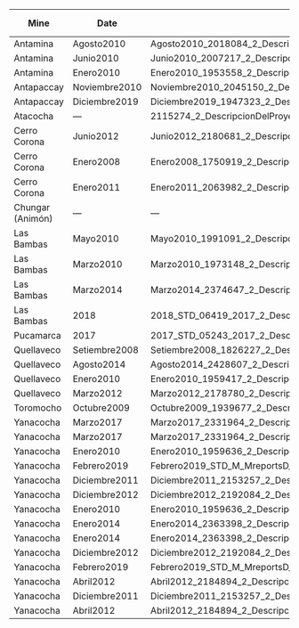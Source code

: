 
|	Mine	    	|	Date	        |	File	                                                                    |	Complete	|	With assessment	|
|-------------------|-------------------|-------------------------------------------------------------------------------|---------------|-------------------|
| Antamina	    	| Agosto2010	    | Agosto2010_2018084_2_DescripcionDelProyecto.pdf	                        	| NO            | 4.2 - 181         |
| Antamina	    	| Junio2010	    	| Junio2010_2007217_2_DescripcionDelProyecto.pdf	                        	|               |                   |
| Antamina	    	| Enero2010	    	| Enero2010_1953558_2_DescripcionDelProyecto.pdf	                        	|               |                   |
| Antapaccay		| Noviembre2010		| Noviembre2010_2045150_2_DescripcionDelProyecto.pdf	                    	|               |                   |
| Antapaccay		| Diciembre2019		| Diciembre2019_1947323_2_DescripcionDelProyecto.pdf	                    	|               |                   |
| Atacocha	    	| —	            	| 2115274_2_DescripcionDelProyecto.pdf	                                    	|               |                   |
| Cerro Corona		| Junio2012	    	| Junio2012_2180681_2_DescripcionDelProyecto.pdf	                        	|               |                   |
| Cerro Corona		| Enero2008	    	| Enero2008_1750919_2_DescripcionDelProyecto.pdf	                        	|               |                   |
| Cerro Corona		| Enero2011	    	| Enero2011_2063982_2_DescripcionDelProyecto.pdf	                        	|               |                   |
| Chungar (Animón) 	| —	        		| —	                                                                        	|               |                   |
| Las Bambas		| Mayo2010	    	| Mayo2010_1991091_2_DescripcionDelProyecto.pdf	                        		|               |                   |
| Las Bambas		| Marzo2010	    	| Marzo2010_1973148_2_DescripcionDelProyecto.pdf	                        	|               |                   |
| Las Bambas		| Marzo2014	    	| Marzo2014_2374647_2_DescripcionDelProyecto.pdf	                        	|               |                   |
| Las Bambas		| 2018	        	| 2018_STD_06419_2017_2_DescripcionDelProyecto.reg.pdf	                    	|               |                   |
| Pucamarca	    	| 2017	        	| 2017_STD_05243_2017_2_DescripcionDelProyecto.reg.pdf	                    	|               |                   |
| Quellaveco		| Setiembre2008		| Setiembre2008_1826227_2_DescripcionDelProyecto.pdf	                    	|               |                   |
| Quellaveco		| Agosto2014		| Agosto2014_2428607_2_DescripcionDelProyecto.pdf	                        	|               |                   |
| Quellaveco		| Enero2010	    	| Enero2010_1959417_2_DescripcionDelProyecto.pdf	                        	|               |                   |
| Quellaveco		| Marzo2012	    	| Marzo2012_2178780_2_DescripcionDelProyecto.pdf	                        	|               |                   |
| Toromocho	    	| Octubre2009		| Octubre2009_1939677_2_DescripcionDelProyecto.pdf	                        	|               |                   |
| Yanacocha	    	| Marzo2017	    	| Marzo2017_2331964_2_DescripcionDelProyecto.pdf	                        	|               |                   |
| Yanacocha	    	| Marzo2017	    	| Marzo2017_2331964_2_DescripcionDelProyecto(1).pdf	                    		|               |                   |
| Yanacocha	    	| Enero2010	    	| Enero2010_1959636_2_DescripcionDelProyecto.pdf	                        	|               |                   |
| Yanacocha	    	| Febrero2019		| Febrero2019_STD_M_MreportsD_00082_2018_2_DescripcióndelProyecto.reg(1).pdf 	 |               |                   |
| Yanacocha	    	| Diciembre2011		| Diciembre2011_2153257_2_DescripcionDelProyecto(1).pdf	                		|               |                   |
| Yanacocha	    	| Diciembre2012		| Diciembre2012_2192084_2_DescripcionDelProyecto(1).pdf	                		|               |                   |
| Yanacocha	    	| Enero2010	    	| Enero2010_1959636_2_DescripcionDelProyecto(1).pdf	                    		|               |                   |
| Yanacocha	    	| Enero2014	    	| Enero2014_2363398_2_DescripcionDelProyecto.pdf	                        	|               |                   |
| Yanacocha	    	| Enero2014	    	| Enero2014_2363398_2_DescripcionDelProyecto(1).pdf	                    		|               |                   |
| Yanacocha	    	| Diciembre2012		| Diciembre2012_2192084_2_DescripcionDelProyecto.pdf	                    	|               |                   |
| Yanacocha	    	| Febrero2019		| Febrero2019_STD_M_MreportsD_00082_2018_2_DescripcióndelProyecto.reg.pdf		 |               |                   |
| Yanacocha	    	| Abril2012	    	| Abril2012_2184894_2_DescripcionDelProyecto(1).pdf	                    		|               |                   |
| Yanacocha	    	| Diciembre2011		| Diciembre2011_2153257_2_DescripcionDelProyecto.pdf	                    	|               |                   |
| Yanacocha	    	| Abril2012	    	| Abril2012_2184894_2_DescripcionDelProyecto.pdf	                        	|               |                   |

